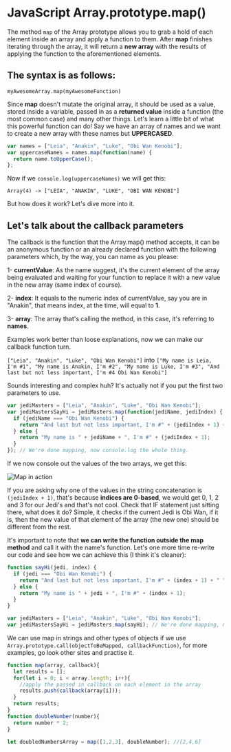 # JavaScript Array.prototype.map()

The method `map` of the Array prototype allows you to grab a hold of each element inside an array and apply a function to them. After **map** finishes iterating through the array, it will return a **new array** with the results of applying the function to the aforementioned elements.

## The syntax is as follows:

`myAwesomeArray.map(myAwesomeFunction)`

Since **map** doesn't mutate the original array, it should be used as a value, stored inside a variable, passed in as a **returned value** inside a function (the most common case) and many other things. Let's learn a little bit of what this powerful function can do! Say we have an array of names and we want to create a new array with these names but **UPPERCASED**.

```javascript
var names = ["Leia", "Anakin", "Luke", "Obi Wan Kenobi"];
var uppercaseNames = names.map(function(name) {
  return name.toUpperCase();
};
```

Now if we `console.log(uppercaseNames)` we will get this:

`Array(4) -> ["LEIA", "ANAKIN", "LUKE", "OBI WAN KENOBI"]`

But how does it work? Let's dive more into it.

## Let's talk about the callback parameters

The callback is the function that the Array.map() method accepts, it can be an anonymous function or an already declared function with the following parameters which, by the way, you can name as you please:

1- **currentValue**: As the name suggest, it's the current element of the array being evaluated and waiting for your function to replace it with a new value in the new array (same index of course).

2- **index**: It equals to the numeric index of currentValue, say you are in "Anakin", that means index, at the time, will equal to **1**.

3- **array**: The array that's calling the method, in this case, it's referring to **names**.

Examples work better than loose explanations, now we can make our callback function turn.

`["Leia", "Anakin", "Luke", "Obi Wan Kenobi"]` into `["My name is Leia, I'm #1", "My name is Anakin, I'm #2", "My name is Luke, I'm #3", "And last but not less important, I'm #4 Obi Wan Kenobi"]`

Sounds interesting and complex huh? It's actually not if you put the first two parameters to use.

```javascript
var jediMasters = ["Leia", "Anakin", "Luke", "Obi Wan Kenobi"];
var jediMastersSayHi = jediMasters.map(function(jediName, jediIndex) {
  if (jediName === "Obi Wan Kenobi") {
    return "And last but not less important, I'm #" + (jediIndex + 1) + " " + jediName;
  } else {
    return "My name is " + jediName + ", I'm #" + (jediIndex + 1);
  }
}); // We're done mapping, now console.log the whole thing.
```

If we now console out the values of the two arrays, we get this:

![Map in action](https://www.evernote.com/shard/s539/sh/75d6da94-dd29-4dd6-98b7-9ee7260533ca/21e0ed3c9e391b9507128a42d2b12421/res/77e93999-b27c-46c5-b101-f9ed32d7aee0/skitch.png)

If you are asking why one of the values in the string concatenation is `(jediIndex + 1)`, that's because **indices are 0-based**, we would get 0, 1, 2 and 3 for our Jedi's and that's not cool. Check that IF statement just sitting there, what does it do? Simple, it checks if the current Jedi is Obi Wan, if it is, then the new value of that element of the array (the new one) should be different from the rest.

It's important to note that **we can write the function outside the map method** and call it with the name's function. Let's one more time re-write our code and see how we can achieve this (I think it's cleaner):

```javascript
function sayHi(jedi, index) {
  if (jedi === "Obi Wan Kenobi") {
    return "And last but not less important, I'm #" + (index + 1) + " " + jedi;
  } else {
    return "My name is " + jedi + ", I'm #" + (index + 1);
  }
}

var jediMasters = ["Leia", "Anakin", "Luke", "Obi Wan Kenobi"];
var jediMastersSayHi = jediMasters.map(sayHi); // We're done mapping, now console.log the whole thing.
```

We can use map in strings and other types of objects if we use `Array.prototype.call(objectToBeMapped, callbackFunction)`, for more examples, go look other sites and practise it.


```javascript
function map(array, callback){
  let results = [];
  for(let i = 0; i < array.length; i++){
    //apply the passed in callback on each element in the array
    results.push(callback(array[i]));
  }
  return results;
}
function doubleNumber(number){
  return number * 2;
}

let doubledNumbersArray = map([1,2,3], doubleNumber); //[2,4,6]
```
